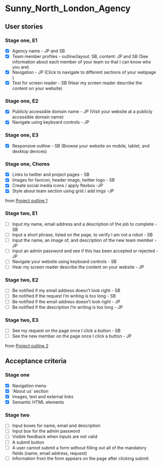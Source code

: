 # Sunny_North_London_Agency

## User stories

### Stage one, E1

- [x] Agency name - JP and SB
- [x] Team member profiles - outline/layout: SB, content: JP and SB (See information about each member of your team so that I can know who you are)
- [x] Navigation - JP (Click to navigate to different sections of your webpage )
- [x] Test for screen reader - SB (Hear my screen reader describe the content on your website)

### Stage one, E2

- [x] Publicly accessible domain name - JP (Visit your website at a publicly accessible domain name)
- [x] Navigate using keyboard controls - JP

### Stage one, E3

- [x] Responsive outline - SB (Browse your website on mobile, tablet, and desktop devices)

### Stage one, Chores

- [x] Links to twitter and project pages - SB
- [x] Images for favicon, header image, twitter logo - SB
- [x] Create social media icons / apply flexbox -JP
- [x] Style about team section using grid / add imgs -JP

from [Project outline 1](https://learn.foundersandcoders.com/course/syllabus/pre-app-5/project/#core-stories)

### Stage two, E1

- [ ] Input my name, email address and a description of the job to complete - SB
- [ ] Input a short phrase, listed on the page, to verify I am not a robot - SB
- [ ] Input the name, an image of, and description of the new team member - JP
- [ ] Input an admin password and see if this has been accepted or rejected - JP
- [ ] Navigate your website using keyboard controls - SB
- [ ] Hear my screen reader describe the content on your website - JP

### Stage two, E2

- [ ] Be notified if my email address doesn’t look right - SB
- [ ] Be notified if the request I’m writing is too long - SB
- [ ] Be notified if the email address doesn’t look right - JP
- [ ] Be notified if the description I’m writing is too long - JP

### Stage two, E3

- [ ] See my request on the page once I click a button - SB
- [ ] See the new member on the page once I click a button - JP

from [Project outline 2](https://learn.foundersandcoders.com/course/syllabus/pre-app-6/project/#core-stories)

## Acceptance criteria

### Stage one

- [x] Navigation menu
- [x] 'About us' section
- [x] Images, text and external links
- [x] Semantic HTML elements

### Stage two

- [ ] Input boxes for name, email and description
- [ ] Input box for the admin password
- [ ] Visible feedback when inputs are not valid
- [ ] A submit button
- [ ] A user cannot submit a form without filling out all of the mandatory fields (name, email address, request)
- [ ] Information from the form appears on the page after clicking submit
